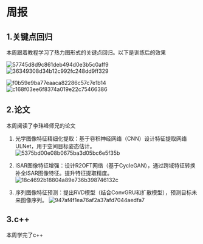 # 周报  
## 1.关键点回归
本周跟着教程学习了热力图形式的关键点回归。以下是训练后的效果

![57745d8d9c861deb494d0e3b5c0aff9](https://github.com/user-attachments/assets/447486b8-165b-4d72-8ec4-a0818e2a5cc3)
![36349308d34b12c992fc248dd9ff329](https://github.com/user-attachments/assets/b5a3fdd4-f059-4df7-a03b-a5b010b8ca97)

![f0b59e9ba77eaaca82286c57c7e1b14](https://github.com/user-attachments/assets/8b280891-80da-485b-8450-ab421da72570)
![c168f03ee6f8374a019e22c75466386](https://github.com/user-attachments/assets/c488f6a9-1bfd-4ec8-81b4-60bee0d4ca26)

## 2.论文
本周阅读了李玮峰师兄的论文
1. 光学图像特征精细化提取：基于卷积神经网络（CNN）设计特征提取网络ULNet，用于空间目标姿态估计。
![5375bd00e08b0675ba3d05bc6e5f35b](https://github.com/user-attachments/assets/38bee5d3-637d-4574-99be-99091327429a)

2. ISAR图像特征增强：设计R2OFT网络（基于CycleGAN），通过跨域特征转换补全ISAR图像特征。提升特征提取精度。
![18c4692b18804a89e736b398746132c](https://github.com/user-attachments/assets/818db108-27d9-4e2f-ae69-a7965ce082cd)

3. 序列图像特征预测：提出RVD模型（结合ConvGRU和扩散模型），预测目标未来图像序列。
![947af4f1ea76af2a37afd7044aedfa7](https://github.com/user-attachments/assets/4e90d875-838d-4eb4-a772-88d4a7216762)


## 3.c++ 
本周学完了c++
